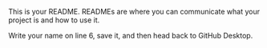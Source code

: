
This is your README. READMEs are where you can communicate what your project is and how to use it.

Write your name on line 6, save it, and then head back to GitHub Desktop.
